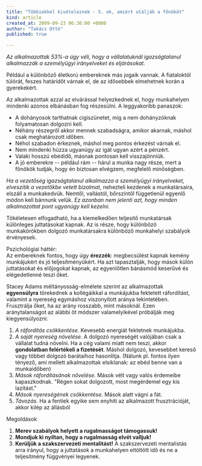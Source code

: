 ```yaml
---
title: "Többiekkel kivételeznek - 5. ok, amiért utálják a főnököt"
kind: article
created_at: 2009-09-23 06:36:00 +0000
author: "Takács Ottó"
published: true

---
```

_Az alkalmazottak 53%-a úgy véli, hogy a vállalatuknál igazságtalanul alkalmazzák a személyügyi irányelveket és eljárásokat._

Például a különböző életkorú embereknek más jogaik vannak. A fiataloktól túlórát, feszes határidőt várnak el, de az idősebbek elmehetnek korán a gyerekekért.

Az alkalmazottak azzal az elvárással helyezkednek el, hogy munkahelyen mindenki azonos elbánásban fog részesülni. A leggyakoribb panaszok:

* A dohányosok tarthatnak cigiszünetet, míg a nem dohányzóknak folyamatosan dolgozni kell.
* Néhány részegről akkor mennek szabadságra, amikor akarnak, máshol csak meghatározott időben.
* Néhol szabadon érkeznek, máshol meg pontos érkezést várnak el.
* Nem mindenki húzza ugyanúgy az igát ugyan azért a pénzért.
* Valaki hosszú ebédidő, másnak pontosan kell visszajönniük.
* A jó emberekre -- például rám -- hárul a munka nagy része, mert a főnökök tudják, hogy én biztosan elvégzem, megfelelő minőségben.

_Ha a vezetőség igazságtalanul alkalmazza a személyügyi irányelveket, elveszítik a vezetőkbe vetett bizalmat_, nehezteli kezdenek a munkatársaira, elszáll a munkakedvük. Nemtől, vallástól, bőrszíntől függetlenül egyenlő módon kell bánnunk velük. _Ez azonban nem jelenti azt, hogy minden alkalmazottat pont ugyanúgy kell kezelni._

Tökéletesen elfogadható, ha a kiemelkedően teljesítő munkatársak különleges juttatásokat kapnak. Az is része, hogy különböző munkakörökben dolgozó munkatársakra különböző munkahelyi szabályok érvényesek.

Pszichológiai háttér:   
Az embereknek fontos, hogy úgy **érezzék**: megbecsülést kapnak kemény munkájukért és jó teljesítményükért. Ha azt tapasztalják, hogy mások külön juttatásokat és előjogokat kapnak, az egyenlőtlen bánásmód keserűvé és elégedetlenné teszi őket.

Stacey Adams méltányosság-elmélete szerint az alkalmazottak **egyensúlyra** törekednek a kollégáikkal a munkájukba fektetett ráfordítást, valamint a nyereség egymáshoz viszonyított aránya tekintetében. Frusztrálja őket, ha az arány rosszabb, mint másoknál. Ezen aránytalanságot az alábbi öt módszer valamelyikével próbálják meg kiegyensúlyozni:

1. *A ráfordítás csökkentése.* Kevesebb energiát fektetnek munkájukba.
2. *A saját nyereség növelése.* A dolgozó nyereségét valójában csak a vállalat tudná növelni. Ha a cég valami miatt nem teszi, akkor **gondolatban felértékeli a fizetését**. Máshol dolgozó, kevesebbet kereső vagy többet dolgozó barátaihoz hasonlítja. (Nálunk pl. fontos ilyen tényező, ami mellett alkalmazottak elsiklanak: az ebéd benne van a munkaidőben)
3. *Mások ráfordításának növelése.* Mások vélt vagy valós érdemeibe kapaszkodnak. "Régen sokat dolgozott, most megérdemel egy kis lazítást."
4. *Mások nyereségének csökkentése.* Mások alatt vágni a fát.
5. *Távozás.* Ha a fentiek egyike sem enyhíti az alkalmazott frusztrációját, akkor kilép az állásból

Megoldások

1. **Merev szabályok helyett a rugalmasságot támogassuk!**
2. **Mondjuk ki nyíltan, hogy a rugalmasság elvét valljuk!**
3. **Kerüljük a szakszervezeti mentalitást!** A szakszervezeti mentalistás arra irányul, hogy a juttatások a munkahelyen eltöltött idő és ne a teljesítmény függvényei legyenek.


<div class='old-comments'></div>